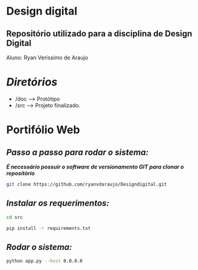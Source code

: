 # **Design digital**
## Repositório utilizado para a disciplina de Design Digital

Aluno: Ryan Verissimo de Araujo
# ***Diretórios***

- /doc
    --> Protótipo
- /src
    --> Projeto finalizado.

# **Portifólio Web**

## *Passo a passo para rodar o sistema:*
 ***É necessário possuir o software de versionamento GIT para clonar o repositório***

```bash
git clone https://github.com/ryanvdaraujo/Designdigital.git
```

## *Instalar os requerimentos:*

```bash
cd src
```

```bash
pip install -r requirements.txt
```

## *Rodar o sistema:*
    
```bash
python app.py --host 0.0.0.0
```
